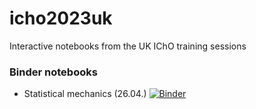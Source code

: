 # icho2023uk
Interactive notebooks from the UK IChO training sessions

### Binder notebooks

  * Statistical mechanics (26.04.) [![Binder](https://mybinder.org/badge_logo.svg)](https://mybinder.org/v2/gh/GeorgeTrenins/icho2023uk/main?labpath=statmech_demo.ipynb)
